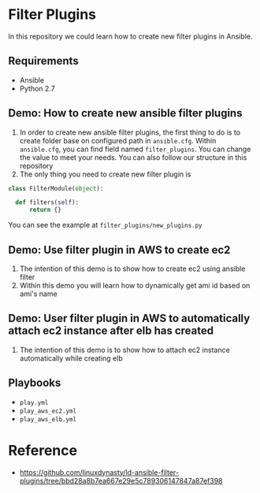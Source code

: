 # Filter Plugins

In this repository we could learn how to create new filter plugins in Ansible.

## Requirements
* Ansible
* Python 2.7

## Demo: How to create new ansible filter plugins

1. In order to create new ansible filter plugins, the first thing to do is to create folder base on configured path in `ansible.cfg`.
  Within `ansible.cfg`, you can find field named `filter_plugins`. You can change the value to meet your needs. 
  You can also follow our structure in this repository
2. The only thing you need to create new filter plugin is
  ``` Python
  class FilterModule(object):

    def filters(self):
        return {}
  ```
  You can see the example at `filter_plugins/new_plugins.py`

## Demo: Use filter plugin in AWS to create ec2
1. The intention of this demo is to show how to create ec2 using ansible filter
2. Within this demo you will learn how to dynamically get ami id based on ami's name

## Demo: User filter plugin in AWS to automatically attach ec2 instance after elb has created
1. The intention of this demo is to show how to attach ec2 instance automatically while creating elb

## Playbooks
* `play.yml`
* `play_aws_ec2.yml`
* `play_aws_elb.yml`

# Reference
* https://github.com/linuxdynasty/ld-ansible-filter-plugins/tree/bbd28a8b7ea667e29e5c789306147847a87ef398
